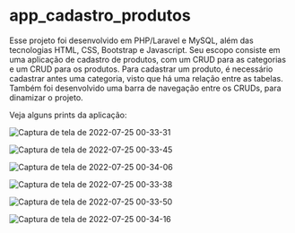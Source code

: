 # app_cadastro_produtos

Esse projeto foi desenvolvido em PHP/Laravel e MySQL, além das tecnologias
HTML, CSS, Bootstrap e Javascript. Seu escopo consiste em uma aplicação de
cadastro de produtos, com um CRUD para as categorias e um CRUD para os produtos.
Para cadastrar um produto, é necessário cadastrar antes uma categoria, visto que
há uma relação entre as tabelas. Também foi desenvolvido uma barra de navegação
entre os CRUDs, para dinamizar o projeto.

Veja alguns prints da aplicação:

![Captura de tela de 2022-07-25 00-33-31](https://user-images.githubusercontent.com/88064533/180694053-87f7e16a-1658-4c2b-9aaa-385dc6c7c92a.png)

![Captura de tela de 2022-07-25 00-33-45](https://user-images.githubusercontent.com/88064533/180694118-f5adb269-6717-4f02-b542-2b4b80410078.png)

![Captura de tela de 2022-07-25 00-34-06](https://user-images.githubusercontent.com/88064533/180694191-5dec60a6-d339-40bb-9d80-045b1f58ad5f.png)

![Captura de tela de 2022-07-25 00-33-38](https://user-images.githubusercontent.com/88064533/180694252-03e182ba-8fe4-42be-a197-c3c0e0047cc8.png)

![Captura de tela de 2022-07-25 00-33-50](https://user-images.githubusercontent.com/88064533/180694316-009097df-0fa4-492f-bf22-ac3c96b5dbcb.png)

![Captura de tela de 2022-07-25 00-34-16](https://user-images.githubusercontent.com/88064533/180694374-dd43e86b-026f-4ed0-bd5e-66f6f872b774.png)


